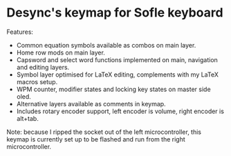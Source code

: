 # Desync's keymap for Sofle keyboard

Features:
- Common equation symbols available as combos on main layer.
- Home row mods on main layer.
- Capsword and select word functions implemented on main, navigation and editing layers.
- Symbol layer optimised for LaTeX editing, complements with my LaTeX macros setup.
- WPM counter, modifier states and locking key states on master side oled.
- Alternative layers available as comments in keymap.
- Includes rotary encoder support, left encoder is volume, right encoder is alt+tab.

Note: because I ripped the socket out of the left microcontroller, this keymap is currently set up to be flashed and run from the right microcontroller.